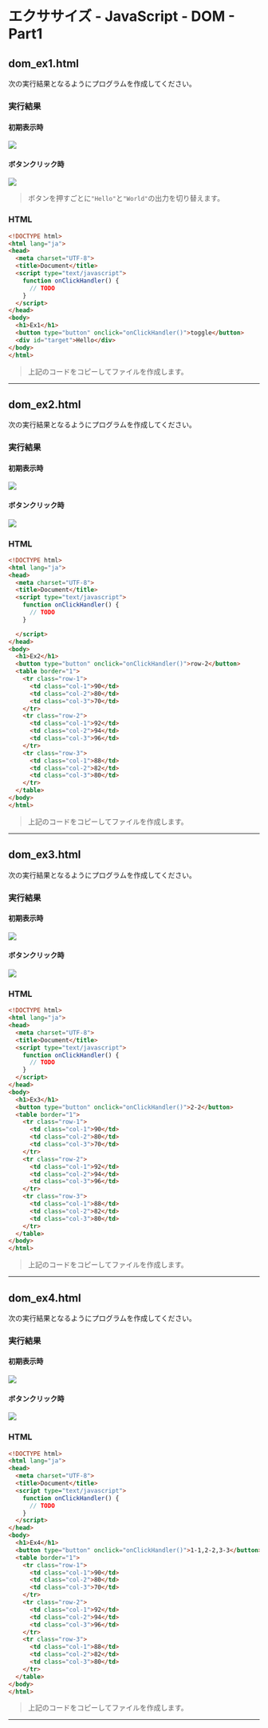 # エクササイズ - JavaScript - DOM - Part1

## dom_ex1.html

次の実行結果となるようにプログラムを作成してください。

### 実行結果

#### 初期表示時

![](img/11/01.png)

#### ボタンクリック時

![](img/11/01_2.png)

> ボタンを押すごとに`"Hello"`と`"World"`の出力を切り替えます。

### HTML

```html
<!DOCTYPE html>
<html lang="ja">
<head>
  <meta charset="UTF-8">
  <title>Document</title>
  <script type="text/javascript">
    function onClickHandler() {
      // TODO
    }
  </script>
</head>
<body>
  <h1>Ex1</h1>
  <button type="button" onclick="onClickHandler()">toggle</button>
  <div id="target">Hello</div>
</body>
</html>
```

> 上記のコードをコピーしてファイルを作成します。

---


## dom_ex2.html

次の実行結果となるようにプログラムを作成してください。

### 実行結果

#### 初期表示時

![](img/11/02.png)

#### ボタンクリック時

![](img/11/02_2.png)

### HTML

```html
<!DOCTYPE html>
<html lang="ja">
<head>
  <meta charset="UTF-8">
  <title>Document</title>
  <script type="text/javascript">
    function onClickHandler() {
      // TODO
    }

  </script>
</head>
<body>
  <h1>Ex2</h1>
  <button type="button" onclick="onClickHandler()">row-2</button>
  <table border="1">
    <tr class="row-1">
      <td class="col-1">90</td>
      <td class="col-2">80</td>
      <td class="col-3">70</td>
    </tr>
    <tr class="row-2">
      <td class="col-1">92</td>
      <td class="col-2">94</td>
      <td class="col-3">96</td>
    </tr>
    <tr class="row-3">
      <td class="col-1">88</td>
      <td class="col-2">82</td>
      <td class="col-3">80</td>
    </tr>
  </table>
</body>
</html>
```

> 上記のコードをコピーしてファイルを作成します。

---


## dom_ex3.html

次の実行結果となるようにプログラムを作成してください。

### 実行結果

#### 初期表示時

![](img/11/03.png)

#### ボタンクリック時

![](img/11/03_2.png)

### HTML

```html
<!DOCTYPE html>
<html lang="ja">
<head>
  <meta charset="UTF-8">
  <title>Document</title>
  <script type="text/javascript">
    function onClickHandler() {
      // TODO
    }
  </script>
</head>
<body>
  <h1>Ex3</h1>
  <button type="button" onclick="onClickHandler()">2-2</button>
  <table border="1">
    <tr class="row-1">
      <td class="col-1">90</td>
      <td class="col-2">80</td>
      <td class="col-3">70</td>
    </tr>
    <tr class="row-2">
      <td class="col-1">92</td>
      <td class="col-2">94</td>
      <td class="col-3">96</td>
    </tr>
    <tr class="row-3">
      <td class="col-1">88</td>
      <td class="col-2">82</td>
      <td class="col-3">80</td>
    </tr>
  </table>
</body>
</html>
```

> 上記のコードをコピーしてファイルを作成します。

---


## dom_ex4.html

次の実行結果となるようにプログラムを作成してください。

### 実行結果

#### 初期表示時

![](img/11/04.png)

#### ボタンクリック時

![](img/11/04_2.png)

### HTML

```html
<!DOCTYPE html>
<html lang="ja">
<head>
  <meta charset="UTF-8">
  <title>Document</title>
  <script type="text/javascript">
    function onClickHandler() {
      // TODO
    }
  </script>
</head>
<body>
  <h1>Ex4</h1>
  <button type="button" onclick="onClickHandler()">1-1,2-2,3-3</button>
  <table border="1">
    <tr class="row-1">
      <td class="col-1">90</td>
      <td class="col-2">80</td>
      <td class="col-3">70</td>
    </tr>
    <tr class="row-2">
      <td class="col-1">92</td>
      <td class="col-2">94</td>
      <td class="col-3">96</td>
    </tr>
    <tr class="row-3">
      <td class="col-1">88</td>
      <td class="col-2">82</td>
      <td class="col-3">80</td>
    </tr>
  </table>
</body>
</html>
```

> 上記のコードをコピーしてファイルを作成します。

---

